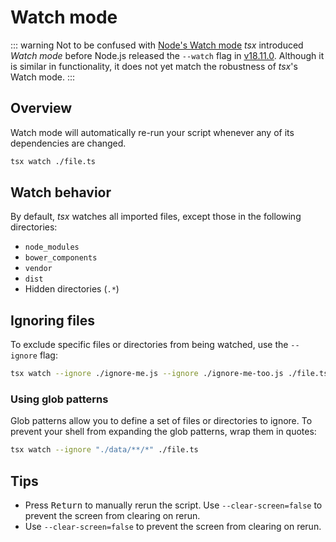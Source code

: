 # Watch mode

::: warning Not to be confused with [Node's Watch mode](https://nodejs.org/docs/latest/api/cli.html#--watch)
_tsx_ introduced _Watch mode_ before Node.js released the `--watch` flag in [v18.11.0](https://github.com/nodejs/node/releases/tag/v18.11.0). Although it is similar in functionality, it does not yet match the robustness of _tsx_'s Watch mode.
:::

## Overview

Watch mode will automatically re-run your script whenever any of its dependencies are changed.

```sh
tsx watch ./file.ts
```

## Watch behavior

By default, _tsx_ watches all imported files, except those in the following directories:
- `node_modules`
- `bower_components`
- `vendor`
- `dist`
- Hidden directories (`.*`)

## Ignoring files

To exclude specific files or directories from being watched, use the `--ignore` flag:

```sh
tsx watch --ignore ./ignore-me.js --ignore ./ignore-me-too.js ./file.ts
```

### Using glob patterns

Glob patterns allow you to define a set of files or directories to ignore. To prevent your shell from expanding the glob patterns, wrap them in quotes:

```sh
tsx watch --ignore "./data/**/*" ./file.ts
```

## Tips

- Press <kbd>Return</kbd> to manually rerun the script. Use `--clear-screen=false` to prevent the screen from clearing on rerun.
- Use `--clear-screen=false` to prevent the screen from clearing on rerun.
